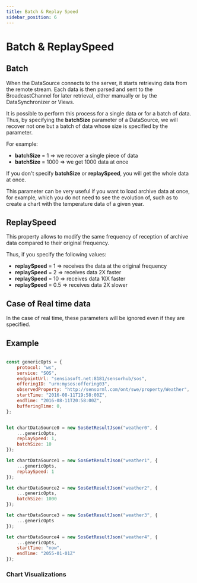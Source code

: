 ```yaml
---
title: Batch & Replay Speed
sidebar_position: 6
---
```


# Batch & ReplaySpeed

## Batch
When the DataSource connects to the server, it starts retrieving data from the remote stream. Each data is then parsed 
and sent to the BroadcastChannel for later retrieval, either manually or by the DataSynchronizer or Views.

It is possible to perform this process for a single data or for a batch of data. Thus, by specifying the **batchSize** 
parameter of a DataSource, we will recover not one but a batch of data whose size is specified by the parameter.

For example:
- **batchSize** = 1 => we recover a single piece of data
- **batchSize** = 1000 => we get 1000 data at once

If you don't specify **batchSize** or **replaySpeed**, you will get the whole data at once.

This parameter can be very useful if you want to load archive data at once, for example, which you do not need to see 
the evolution of, such as to create a chart with the temperature data of a given year.

## ReplaySpeed

This property allows to modify the same frequency of reception of archive data compared to their original frequency.

Thus, if you specify the following values:
 
 - **replaySpeed** = 1 => receives the data at the original frequency
 - **replaySpeed** = 2 => receives data 2X faster
 - **replaySpeed** = 10 => receives data 10X faster
 - **replaySpeed** = 0.5 => receives data 2X slower

## Case of Real time data

In the case of real time, these parameters will be ignored even if they are specified. 

## Example

```js

const genericOpts = {
    protocol: "ws",
    service: "SOS",
    endpointUrl: "sensiasoft.net:8181/sensorhub/sos",
    offeringID: "urn:mysos:offering03",
    observedProperty: "http://sensorml.com/ont/swe/property/Weather",
    startTime: "2016-08-11T19:58:00Z",
    endTime: "2016-08-11T20:58:00Z",
    bufferingTime: 0,
};


let chartDataSource0 = new SosGetResultJson("weather0", {
    ...genericOpts,
    replaySpeed: 1,
    batchSize: 10
});

let chartDataSource1 = new SosGetResultJson("weather1", {
    ...genericOpts,
    replaySpeed: 1
});

let chartDataSource2 = new SosGetResultJson("weather2", {
    ...genericOpts,
    batchSize: 1000
});

let chartDataSource3 = new SosGetResultJson("weather3", {
    ...genericOpts
});

let chartDataSource4 = new SosGetResultJson("weather4", {
    ...genericOpts,
    startTime: "now",
    endTime: "2055-01-01Z"
});

```

### Chart Visualizations
